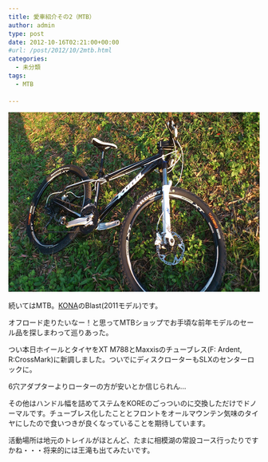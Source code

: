 ```yaml
---
title: 愛車紹介その2（MTB）
author: admin
type: post
date: 2012-10-16T02:21:00+00:00
#url: /post/2012/10/2mtb.html
categories:
  - 未分類
tags:
  - MTB

---
```

<div class="separator" style="clear: both; text-align: center;">
  <img border="0" height="360" src="DSC_1046.jpg" width="640" />
</div>

続いてはMTB。<a href="http://www.konaworld.jp/" target="_blank">KONA</a>のBlast(2011モデル)です。

オフロード走りたいなー！と思ってMTBショップでお手頃な前年モデルのセール品を探しまわって巡りあった。

つい本日ホイールとタイヤをXT M788とMaxxisのチューブレス(F: Ardent, R:CrossMark)に新調しました。ついでにディスクローターもSLXのセンターロックに。

6穴アダプターよりローターの方が安いとか信じられん…

その他はハンドル幅を詰めてステムをKOREのごっついのに交換しただけでドノーマルです。チューブレス化したこととフロントをオールマウンテン気味のタイヤにしたので食いつきが良くなっていることを期待しています。

活動場所は地元のトレイルがほとんど、たまに相模湖の常設コース行ったりですかね・・・将来的には王滝も出てみたいです。
